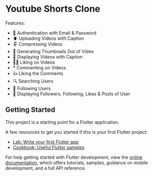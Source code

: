 # Youtube Shorts Clone

Features:
  - 🔐 Authentication with Email & Password
  - ⬆️ Uploading Videos with Caption
  - 🗜 Compressing Videos
  - 🌅 Generating Thumbnails Out of Video
  - 🎥 Displaying Videos with Caption
  - 👍🏻 Liking on Videos
  - ❞ Commenting on Videos
  - 👍 Liking the Comments
  - 🔍 Searching Users
  - 👶 Following Users
  - 🔦 Displaying Followers, Following, Likes & Posts of User


## Getting Started

This project is a starting point for a Flutter application.

A few resources to get you started if this is your first Flutter project:

- [Lab: Write your first Flutter app](https://docs.flutter.dev/get-started/codelab)
- [Cookbook: Useful Flutter samples](https://docs.flutter.dev/cookbook)

For help getting started with Flutter development, view the
[online documentation](https://docs.flutter.dev/), which offers tutorials,
samples, guidance on mobile development, and a full API reference.
